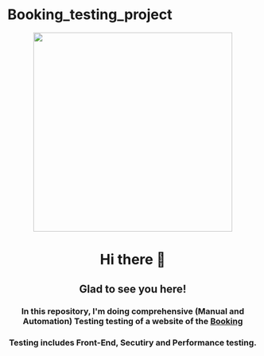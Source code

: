# Booking_testing_project
<div align="center">

<div align="center">
<div id="header" align="center">
   <img src="https://media2.giphy.com/media/v1.Y2lkPTc5MGI3NjExdXRxNmk0eDdiejJuY29saG5vbGFrbndneGR0bGJqZHphNXlneTJoMSZlcD12MV9pbnRlcm5hbF9naWZfYnlfaWQmY3Q9Zw/vBMzK6KN6M6zK/giphy.webp" width="400"/>
</div>
  
# Hi there 👋
<div align="center">
   
## Glad to see you here!
  <div align="center">

### In this repository, I'm doing comprehensive (Manual and Automation) Testing testing of a website of the [Booking](https://account.booking.com/)
### Testing includes Front-End, Secutiry and Performance testing.
<div align="center">

